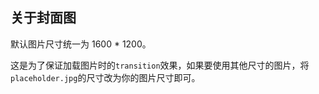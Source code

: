 ## 关于封面图

默认图片尺寸统一为 1600 \* 1200。

这是为了保证加载图片时的`transition`效果，如果要使用其他尺寸的图片，将`placeholder.jpg`的尺寸改为你的图片尺寸即可。
